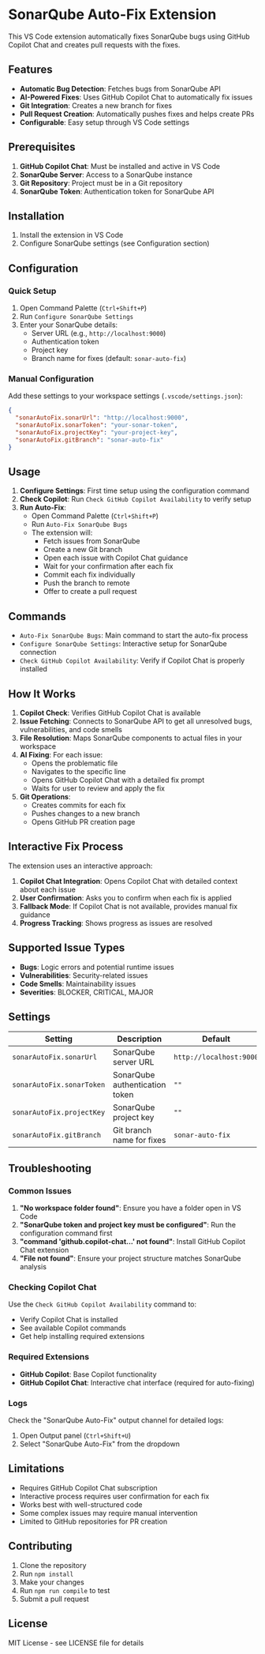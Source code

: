 # SonarQube Auto-Fix Extension

This VS Code extension automatically fixes SonarQube bugs using GitHub Copilot Chat and creates pull requests with the fixes.

## Features

- **Automatic Bug Detection**: Fetches bugs from SonarQube API
- **AI-Powered Fixes**: Uses GitHub Copilot Chat to automatically fix issues
- **Git Integration**: Creates a new branch for fixes
- **Pull Request Creation**: Automatically pushes fixes and helps create PRs
- **Configurable**: Easy setup through VS Code settings

## Prerequisites

1. **GitHub Copilot Chat**: Must be installed and active in VS Code
2. **SonarQube Server**: Access to a SonarQube instance
3. **Git Repository**: Project must be in a Git repository
4. **SonarQube Token**: Authentication token for SonarQube API

## Installation

1. Install the extension in VS Code
2. Configure SonarQube settings (see Configuration section)

## Configuration

### Quick Setup
1. Open Command Palette (`Ctrl+Shift+P`)
2. Run `Configure SonarQube Settings`
3. Enter your SonarQube details:
   - Server URL (e.g., `http://localhost:9000`)
   - Authentication token
   - Project key
   - Branch name for fixes (default: `sonar-auto-fix`)

### Manual Configuration
Add these settings to your workspace settings (`.vscode/settings.json`):

```json
{
  "sonarAutoFix.sonarUrl": "http://localhost:9000",
  "sonarAutoFix.sonarToken": "your-sonar-token",
  "sonarAutoFix.projectKey": "your-project-key",
  "sonarAutoFix.gitBranch": "sonar-auto-fix"
}
```

## Usage

1. **Configure Settings**: First time setup using the configuration command
2. **Check Copilot**: Run `Check GitHub Copilot Availability` to verify setup
3. **Run Auto-Fix**: 
   - Open Command Palette (`Ctrl+Shift+P`)
   - Run `Auto-Fix SonarQube Bugs`
   - The extension will:
     - Fetch issues from SonarQube
     - Create a new Git branch
     - Open each issue with Copilot Chat guidance
     - Wait for your confirmation after each fix
     - Commit each fix individually
     - Push the branch to remote
     - Offer to create a pull request

## Commands

- `Auto-Fix SonarQube Bugs`: Main command to start the auto-fix process
- `Configure SonarQube Settings`: Interactive setup for SonarQube connection
- `Check GitHub Copilot Availability`: Verify if Copilot Chat is properly installed

## How It Works

1. **Copilot Check**: Verifies GitHub Copilot Chat is available
2. **Issue Fetching**: Connects to SonarQube API to get all unresolved bugs, vulnerabilities, and code smells
3. **File Resolution**: Maps SonarQube components to actual files in your workspace
4. **AI Fixing**: For each issue:
   - Opens the problematic file
   - Navigates to the specific line
   - Opens GitHub Copilot Chat with a detailed fix prompt
   - Waits for user to review and apply the fix
5. **Git Operations**: 
   - Creates commits for each fix
   - Pushes changes to a new branch
   - Opens GitHub PR creation page

## Interactive Fix Process

The extension uses an interactive approach:

1. **Copilot Chat Integration**: Opens Copilot Chat with detailed context about each issue
2. **User Confirmation**: Asks you to confirm when each fix is applied
3. **Fallback Mode**: If Copilot Chat is not available, provides manual fix guidance
4. **Progress Tracking**: Shows progress as issues are resolved

## Supported Issue Types

- **Bugs**: Logic errors and potential runtime issues
- **Vulnerabilities**: Security-related issues
- **Code Smells**: Maintainability issues
- **Severities**: BLOCKER, CRITICAL, MAJOR

## Settings

| Setting | Description | Default |
|---------|-------------|---------|
| `sonarAutoFix.sonarUrl` | SonarQube server URL | `http://localhost:9000` |
| `sonarAutoFix.sonarToken` | SonarQube authentication token | `""` |
| `sonarAutoFix.projectKey` | SonarQube project key | `""` |
| `sonarAutoFix.gitBranch` | Git branch name for fixes | `sonar-auto-fix` |

## Troubleshooting

### Common Issues

1. **"No workspace folder found"**: Ensure you have a folder open in VS Code
2. **"SonarQube token and project key must be configured"**: Run the configuration command first
3. **"command 'github.copilot-chat...' not found"**: Install GitHub Copilot Chat extension
4. **"File not found"**: Ensure your project structure matches SonarQube analysis

### Checking Copilot Chat

Use the `Check GitHub Copilot Availability` command to:
- Verify Copilot Chat is installed
- See available Copilot commands
- Get help installing required extensions

### Required Extensions

- **GitHub Copilot**: Base Copilot functionality
- **GitHub Copilot Chat**: Interactive chat interface (required for auto-fixing)

### Logs

Check the "SonarQube Auto-Fix" output channel for detailed logs:
1. Open Output panel (`Ctrl+Shift+U`)
2. Select "SonarQube Auto-Fix" from the dropdown

## Limitations

- Requires GitHub Copilot Chat subscription
- Interactive process requires user confirmation for each fix
- Works best with well-structured code
- Some complex issues may require manual intervention
- Limited to GitHub repositories for PR creation

## Contributing

1. Clone the repository
2. Run `npm install`
3. Make your changes
4. Run `npm run compile` to test
5. Submit a pull request

## License

MIT License - see LICENSE file for details
